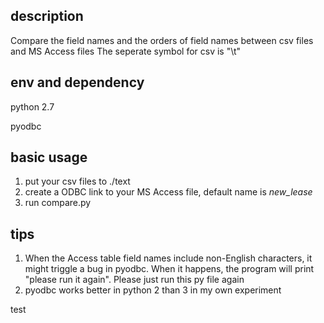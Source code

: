 ## description
Compare the field names and the orders of field names between csv files and MS Access files
The seperate symbol for csv is "\t"

## env and dependency
python 2.7

pyodbc

## basic usage
1. put your csv files to ./text
2. create a ODBC link to your MS Access file, default name is *new_lease*
3. run compare.py

## tips
1. When the Access table field names include non-English characters, it might triggle a bug in pyodbc. When it happens, the program will print "please run it again". Please just run this py file again
2. pyodbc works better in python 2 than 3 in my own experiment

test